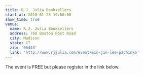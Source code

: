 ```yaml
---
title: R.J. Julia Booksellers
start_at: 2018-01-25 19:00:00
show_time: true
venue:
  name: R.J. Julia Booksellers
  address: 768 Boston Post Road
  city: Madison
  state: CT
  zip: '06443'
  link: 'http://www.rjjulia.com/event/min-jin-lee-pachinko'
---
```



The event is FREE but please register in the link below.&nbsp;